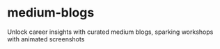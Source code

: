 # medium-blogs
Unlock career insights with curated medium blogs, sparking workshops with animated screenshots
